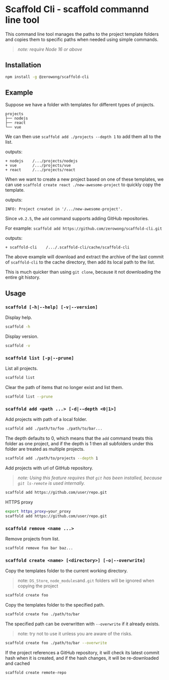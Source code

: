 # Scaffold Cli - scaffold commannd line tool

This command line tool manages the paths to the project template folders and copies them to specific paths when needed using simple commands.

> _note: require Node 16 or above_

## Installation

```bash
npm install -g @zerowong/scaffold-cli
```

## Example

Suppose we have a folder with templates for different types of projects.

```
projects
├── nodejs
├── react
└── vue
```

We can then use `scaffold add ./projects --depth 1` to add them all to the list.

outputs:

```
+ nodejs    /.../projects/nodejs
+ vue       /.../projects/vue
+ react     /.../projects/react
```

When we want to create a new project based on one of these templates, we can use `scaffold create react ./new-awesome-project` to quickly copy the template.

outputs:

```
INFO: Project created in '/.../new-awesome-project'.
```

Since `v0.2.5`, the `add` command supports adding GitHub repositories.

For example: `scaffold add https://github.com/zerowong/scaffold-cli.git`

outputs:

```
+ scaffold-cli    /.../.scaffold-cli/cache/scaffold-cli
```

The above example will download and extract the archive of the last commit of `scaffold-cli` to the cache directory, then add its local path to the list.

This is much quicker than using `git clone`, because it not downloading the entire git history.

## Usage

### `scaffold [-h|--help] [-v|--version]`

Display help.

```bash
scaffold -h
```

Display version.

```bash
scaffold -v
```

### `scaffold list [-p|--prune]`

List all projects.

```bash
scaffold list
```

Clear the path of items that no longer exist and list them.

```bash
scaffold list --prune
```

### `scaffold add <path ...> [-d|--depth <0|1>]`

Add projects with path of a local folder.

```bash
scaffold add ./path/to/foo ./path/to/bar...
```

The depth defaults to 0, which means that the `add` command treats this folder as one project, and if the depth is 1 then all subfolders under this folder are treated as multiple projects.

```bash
scaffold add ./path/to/projects --depth 1
```

Add projects with url of GitHub repository.

> _note: Using this feature requires that `git` has been installed, because `git ls-remote` is used internally._

```bash
scaffold add https://github.com/user/repo.git
```

HTTPS proxy

```bash
export https_proxy=your_proxy
scaffold add https://github.com/user/repo.git
```

### `scaffold remove <name ...>`

Remove projects from list.

```bash
scaffold remove foo bar baz...
```

### `scaffold create <name> [<directory>] [-o|--overwrite]`

Copy the templates folder to the current working directory.

> note: `DS_Store`, `node_modules`and`.git` folders will be ignored when copying the project

```bash
scaffold create foo
```

Copy the templates folder to the specified path.

```bash
scaffold create foo ./path/to/bar
```

The specified path can be overwritten with `--overwrite` if it already exists.

> note: try not to use it unless you are aware of the risks.

```bash
scaffold create foo ./path/to/bar --overwrite
```

If the project references a GitHub repository, it will check its latest commit hash when it is created, and if the hash changes, it will be re-downloaded and cached

```bash
scaffold create remote-repo
```
